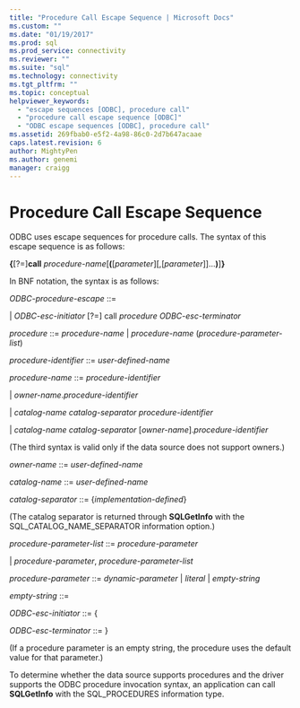 ```yaml
---
title: "Procedure Call Escape Sequence | Microsoft Docs"
ms.custom: ""
ms.date: "01/19/2017"
ms.prod: sql
ms.prod_service: connectivity
ms.reviewer: ""
ms.suite: "sql"
ms.technology: connectivity
ms.tgt_pltfrm: ""
ms.topic: conceptual
helpviewer_keywords: 
  - "escape sequences [ODBC], procedure call"
  - "procedure call escape sequence [ODBC]"
  - "ODBC escape sequences [ODBC], procedure call"
ms.assetid: 269fbab0-e5f2-4a98-86c0-2d7b647acaae
caps.latest.revision: 6
author: MightyPen
ms.author: genemi
manager: craigg
---
```

# Procedure Call Escape Sequence
ODBC uses escape sequences for procedure calls. The syntax of this escape sequence is as follows:  
  
 **{**[?=]**call** *procedure-name*[**(**[*parameter*][,[*parameter*]]...**)**]**}**  
  
 In BNF notation, the syntax is as follows:  
  
 *ODBC-procedure-escape* ::=  
  
 &#124; *ODBC-esc-initiator* [?=] call *procedure ODBC-esc-terminator*  
  
 *procedure* ::= *procedure-name* &#124; *procedure-name* (*procedure-parameter-list*)  
  
 *procedure-identifier* ::= *user-defined-name*  
  
 *procedure-name* ::= *procedure-identifier*  
  
 &#124; *owner-name*.*procedure-identifier*  
  
 &#124; *catalog-name catalog-separator* *procedure-identifier*  
  
 &#124; *catalog-name catalog-separator* [*owner-name*].*procedure-identifier*  
  
 (The third syntax is valid only if the data source does not support owners.)  
  
 *owner-name* ::= *user-defined-name*  
  
 *catalog-name* ::= *user-defined-name*  
  
 *catalog-separator* ::= {*implementation-defined*}  
  
 (The catalog separator is returned through **SQLGetInfo** with the SQL_CATALOG_NAME_SEPARATOR information option.)  
  
 *procedure-parameter-list* ::= *procedure-parameter*  
  
 &#124; *procedure-parameter*, *procedure-parameter-list*  
  
 *procedure-parameter* ::= *dynamic-parameter* &#124; *literal* &#124; *empty-string*  
  
 *empty-string* ::=  
  
 *ODBC-esc-initiator* ::= {  
  
 *ODBC-esc-terminator* ::= }  
  
 (If a procedure parameter is an empty string, the procedure uses the default value for that parameter.)  
  
 To determine whether the data source supports procedures and the driver supports the ODBC procedure invocation syntax, an application can call **SQLGetInfo** with the SQL_PROCEDURES information type.
